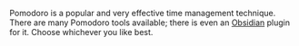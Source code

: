 Pomodoro is a popular and very effective time management technique.
There are many Pomodoro tools available; there is even an [Obsidian](obsidian.md) plugin for it. Choose whichever you like best.